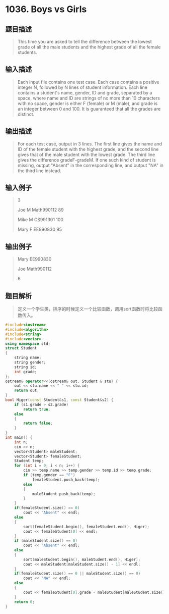 # 1036. Boys vs Girls

## 题目描述

> This time you are asked to tell the difference between the lowest grade of all the male students and the highest grade of all the female students.

## 输入描述

> Each input file contains one test case. Each case contains a positive integer N, followed by N lines of student information. Each line contains a student's name, gender, ID and grade, separated by a space, where name and ID are strings of no more than 10 characters with no space, gender is either F (female) or M (male), and grade is an integer between 0 and 100. It is guaranteed that all the grades are distinct.

## 输出描述

> For each test case, output in 3 lines. The first line gives the name and ID of the female student with the highest grade, and the second line gives that of the male student with the lowest grade. The third line gives the difference gradeF-gradeM. If one such kind of student is missing, output "Absent" in the corresponding line, and output "NA" in the third line instead.

## 输入例子

> 3
>
> Joe M Math990112 89
>
> Mike M CS991301 100
>
> Mary F EE990830 95

## 输出例子

> Mary EE990830
>
> Joe Math990112
>
> 6

## 题目解析

> 定义一个学生类，排序的时候定义一个比较函数，调用sort函数时将比较函数传入。

```C++
#include<iostream>
#include<algorithm>
#include<string>
#include<vector>
using namespace std;
struct Student
{
    string name;
    string gender;
    string id;
    int grade;
};
ostream& operator<<(ostream& out, Student & stu) {
    out << stu.name << " " << stu.id;
    return out;
}
bool Higer(const Student&s1, const Student&s2) {
    if (s1.grade > s2.grade)
        return true;
    else
    {
        return false;
    }
}
int main() {
    int n;
    cin >> n;
    vector<Student> maleStudent;
    vector<Student> femaleStudent;
    Student temp;
    for (int i = 0; i < n; i++) {
        cin >> temp.name >> temp.gender >> temp.id >> temp.grade;
        if (temp.gender == "F")
            femaleStudent.push_back(temp);
        else
        {
            maleStudent.push_back(temp);
        }
    }
    if(femaleStudent.size() == 0)
        cout << "Absent" << endl;
    else
    {
        sort(femaleStudent.begin(), femaleStudent.end(), Higer);
        cout << femaleStudent[0] << endl;
    }
    if (maleStudent.size() == 0)
        cout << "Absent" << endl;
    else
    {
        sort(maleStudent.begin(), maleStudent.end(), Higer);
        cout << maleStudent[maleStudent.size() - 1] << endl;
    }
    if(femaleStudent.size() == 0 || maleStudent.size() == 0)
        cout << "NA" << endl;
    else
    {
        cout << femaleStudent[0].grade - maleStudent[maleStudent.size() - 1].grade << endl;
    }
    return 0;
}
```